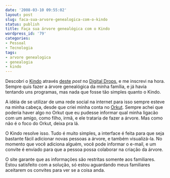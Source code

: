 ```yaml
---
date: '2008-03-10 09:55:02'
layout: post
slug: faca-sua-arvore-genealogica-com-o-kindo
status: publish
title: Faça sua árvore genealógica com o Kindo
wordpress_id: '79'
categories:
- Pessoal
- Tecnologia
tags:
- arvore genealogica
- genealogia
- kindo
---
```


Descobri o [Kindo](http://www.kindo.com) através [deste](http://www.digitaldrops.com.br/drops/2008/02/kindo_recebe_investimento_dos.html) _post_ no [Digital Drops,](http://www.digitaldrops.com.br) e me inscrevi na hora. Sempre quis fazer a árvore genealógica da minha família, e já havia tentando uns programas, mas nada que fosse tão simples quanto o Kindo.

A idéia de se utilizar de uma rede social na internet para isso sempre esteve na minha cabeça, desde que criei minha conta no [Orkut](http://www.orkut.com). Sempre achei que poderia haver algo no Orkut que eu pudesse informar qual minha ligacão com um amigo, como filho, irmã, e ele trataria de fazer a árvore. Mas como não é o foco do Orkut, deixa pra lá.

O Kindo resolve isso. Tudo é muito simples, a interface é feita para que seja bastante fácil adicionar novas pessoas a árvore, e também visualizá-la. No momento que você adiciona alguém, você pode informar o e-mail, e um convite é enviado para que a pessoa possa colaborar na criação da árvore.

O site garante que as informações são restritas somente aos familiares. Estou satisfeito com a solução, só estou aguardando meus familiares aceitarem os convites para ver se a coisa anda.
